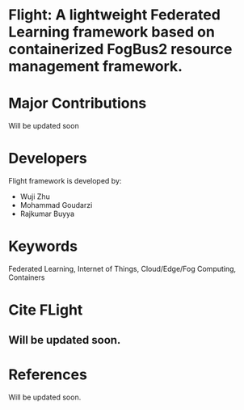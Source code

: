 # Flight: A lightweight Federated Learning framework based on containerized FogBus2 resource management framework. 

# Major Contributions
Will be updated soon

# Developers
Flight framework is developed by:
* Wuji Zhu
* Mohammad Goudarzi
* Rajkumar Buyya

# Keywords
Federated Learning, Internet of Things, Cloud/Edge/Fog Computing, Containers

# Cite FLight 
## Will be updated soon.

# References
Will be updated soon.
